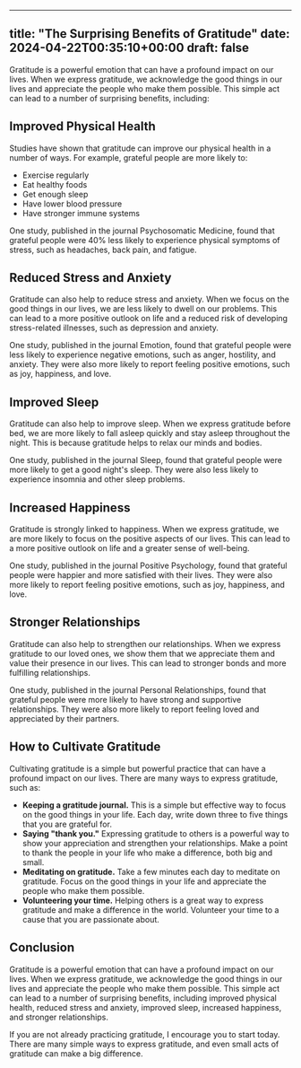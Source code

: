 
---
title: "The Surprising Benefits of Gratitude"
date: 2024-04-22T00:35:10+00:00
draft: false
---

Gratitude is a powerful emotion that can have a profound impact on our lives. When we express gratitude, we acknowledge the good things in our lives and appreciate the people who make them possible. This simple act can lead to a number of surprising benefits, including:

## Improved Physical Health

Studies have shown that gratitude can improve our physical health in a number of ways. For example, grateful people are more likely to:

* Exercise regularly
* Eat healthy foods
* Get enough sleep
* Have lower blood pressure
* Have stronger immune systems

One study, published in the journal Psychosomatic Medicine, found that grateful people were 40% less likely to experience physical symptoms of stress, such as headaches, back pain, and fatigue.

## Reduced Stress and Anxiety

Gratitude can also help to reduce stress and anxiety. When we focus on the good things in our lives, we are less likely to dwell on our problems. This can lead to a more positive outlook on life and a reduced risk of developing stress-related illnesses, such as depression and anxiety.

One study, published in the journal Emotion, found that grateful people were less likely to experience negative emotions, such as anger, hostility, and anxiety. They were also more likely to report feeling positive emotions, such as joy, happiness, and love.

## Improved Sleep

Gratitude can also help to improve sleep. When we express gratitude before bed, we are more likely to fall asleep quickly and stay asleep throughout the night. This is because gratitude helps to relax our minds and bodies.

One study, published in the journal Sleep, found that grateful people were more likely to get a good night's sleep. They were also less likely to experience insomnia and other sleep problems.

## Increased Happiness

Gratitude is strongly linked to happiness. When we express gratitude, we are more likely to focus on the positive aspects of our lives. This can lead to a more positive outlook on life and a greater sense of well-being.

One study, published in the journal Positive Psychology, found that grateful people were happier and more satisfied with their lives. They were also more likely to report feeling positive emotions, such as joy, happiness, and love.

## Stronger Relationships

Gratitude can also help to strengthen our relationships. When we express gratitude to our loved ones, we show them that we appreciate them and value their presence in our lives. This can lead to stronger bonds and more fulfilling relationships.

One study, published in the journal Personal Relationships, found that grateful people were more likely to have strong and supportive relationships. They were also more likely to report feeling loved and appreciated by their partners.

## How to Cultivate Gratitude

Cultivating gratitude is a simple but powerful practice that can have a profound impact on our lives. There are many ways to express gratitude, such as:

* **Keeping a gratitude journal.** This is a simple but effective way to focus on the good things in your life. Each day, write down three to five things that you are grateful for.
* **Saying "thank you."** Expressing gratitude to others is a powerful way to show your appreciation and strengthen your relationships. Make a point to thank the people in your life who make a difference, both big and small.
* **Meditating on gratitude.** Take a few minutes each day to meditate on gratitude. Focus on the good things in your life and appreciate the people who make them possible.
* **Volunteering your time.** Helping others is a great way to express gratitude and make a difference in the world. Volunteer your time to a cause that you are passionate about.

## Conclusion

Gratitude is a powerful emotion that can have a profound impact on our lives. When we express gratitude, we acknowledge the good things in our lives and appreciate the people who make them possible. This simple act can lead to a number of surprising benefits, including improved physical health, reduced stress and anxiety, improved sleep, increased happiness, and stronger relationships.

If you are not already practicing gratitude, I encourage you to start today. There are many simple ways to express gratitude, and even small acts of gratitude can make a big difference.